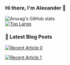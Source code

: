 ### Hi there, I'm Alexander 👋
![Anurag's GitHub stats](https://github-readme-stats.vercel.app/api?username=tambanco&show_icons=true)<br>
[![Top Langs](https://github-readme-stats.vercel.app/api/top-langs/?username=tambanco&layout=compact)](https://github.com/anuraghazra/github-readme-stats)
### 📖 Latest Blog Posts
<!--  <a target="_blank" href="https://github-readme-medium-recent-article.vercel.app/medium/@tambanco80/0">
 <img src="https://github-readme-medium-recent-article.vercel.app/medium/@tambanco80/0" alt="Recent Article 0">  -->
  <a target="_blank" href="https://github-readme-medium-recent-article.vercel.app/medium/@tambanco80/0"><img src="https://github-readme-medium-recent-article.vercel.app/medium/@tambanco80/0" alt="Recent Article 0"> 
 
 <!--  <a target="_blank" href="https://github-readme-medium-recent-article.vercel.app/medium/@tambanco80/1">
 <img src="https://github-readme-medium-recent-article.vercel.app/medium/@tambanco80/0" alt="Recent Article 1">  -->
  <a target="_blank" href="https://github-readme-medium-recent-article.vercel.app/medium/@tambanco80/1"><img src="https://github-readme-medium-recent-article.vercel.app/medium/@tambanco80/1" alt="Recent Article 1"> 

